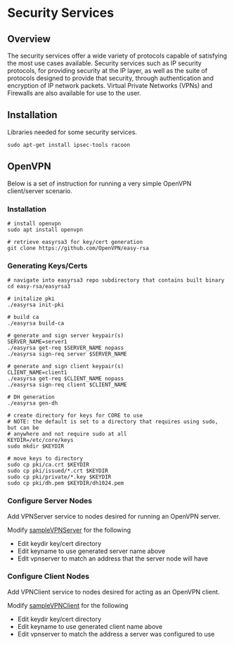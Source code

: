 # Security Services

## Overview

The security services offer a wide variety of protocols capable of satisfying the most use cases available. Security
services such as IP security protocols, for providing security at the IP layer, as well as the suite of protocols
designed to provide that security, through authentication and encryption of IP network packets. Virtual Private
Networks (VPNs) and Firewalls are also available for use to the user.

## Installation

Libraries needed for some security services.

```shell
sudo apt-get install ipsec-tools racoon
```

## OpenVPN

Below is a set of instruction for running a very simple OpenVPN client/server scenario.

### Installation

```shell
# install openvpn
sudo apt install openvpn

# retrieve easyrsa3 for key/cert generation
git clone https://github.com/OpenVPN/easy-rsa
```

### Generating Keys/Certs

```shell
# navigate into easyrsa3 repo subdirectory that contains built binary
cd easy-rsa/easyrsa3

# initalize pki
./easyrsa init-pki

# build ca
./easyrsa build-ca

# generate and sign server keypair(s)
SERVER_NAME=server1
./easyrsa get-req $SERVER_NAME nopass
./easyrsa sign-req server $SERVER_NAME

# generate and sign client keypair(s)
CLIENT_NAME=client1
./easyrsa get-req $CLIENT_NAME nopass
./easyrsa sign-req client $CLIENT_NAME

# DH generation
./easyrsa gen-dh

# create directory for keys for CORE to use
# NOTE: the default is set to a directory that requires using sudo, but can be
# anywhere and not require sudo at all
KEYDIR=/etc/core/keys
sudo mkdir $KEYDIR

# move keys to directory
sudo cp pki/ca.crt $KEYDIR
sudo cp pki/issued/*.crt $KEYDIR
sudo cp pki/private/*.key $KEYDIR
sudo cp pki/dh.pem $KEYDIR/dh1024.pem
```

### Configure Server Nodes

Add VPNServer service to nodes desired for running an OpenVPN server.

Modify [sampleVPNServer](https://github.com/coreemu/core/blob/master/package/examples/services/sampleVPNServer) for the
following

* Edit keydir key/cert directory
* Edit keyname to use generated server name above
* Edit vpnserver to match an address that the server node will have

### Configure Client Nodes

Add VPNClient service to nodes desired for acting as an OpenVPN client.

Modify [sampleVPNClient](https://github.com/coreemu/core/blob/master/package/examples/services/sampleVPNClient) for the
following

* Edit keydir key/cert directory
* Edit keyname to use generated client name above
* Edit vpnserver to match the address a server was configured to use
